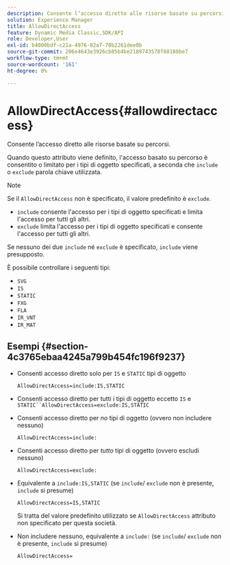 ```yaml
---
description: Consente l’accesso diretto alle risorse basate su percorsi.
solution: Experience Manager
title: AllowDirectAccess
feature: Dynamic Media Classic,SDK/API
role: Developer,User
exl-id: b4000bdf-c21a-4976-82a7-70b2261dee0b
source-git-commit: 206e4643e3926cb85b4be2189743578f88180be7
workflow-type: tm+mt
source-wordcount: '161'
ht-degree: 0%

---
```


# AllowDirectAccess{#allowdirectaccess}

Consente l’accesso diretto alle risorse basate su percorsi.

Quando questo attributo viene definito, l&#39;accesso basato su percorso è consentito o limitato per i tipi di oggetto specificati, a seconda che `include` o `exclude` parola chiave utilizzata.

>[!NOTE]
>
>Se il `AllowDirectAccess` non è specificato, il valore predefinito è `exclude`.

* `include` consente l&#39;accesso per i tipi di oggetto specificati e limita l&#39;accesso per tutti gli altri.
* `exclude` limita l&#39;accesso per i tipi di oggetto specificati e consente l&#39;accesso per tutti gli altri.

Se nessuno dei due `include` né `exclude` è specificato, `include` viene presupposto.

È possibile controllare i seguenti tipi:

* `SVG`
* `IS`
* `STATIC`
* `FXG`
* `FLA`
* `IR_VNT`
* `IR_MAT`

## Esempi {#section-4c3765ebaa4245a799b454fc196f9237}

* Consenti accesso diretto solo per `IS` e `STATIC` tipi di oggetto

   `AllowDirectAccess=include:IS,STATIC`

* Consenti accesso diretto per tutti i tipi di oggetto eccetto `IS` e `STATIC``AllowDirectAccess=exclude:IS,STATIC`

* Consenti accesso diretto per *no* tipi di oggetto (ovvero non includere nessuno)

   `AllowDirectAccess=include:`

* Consenti accesso diretto per *tutto* tipi di oggetto (ovvero escludi nessuno)

   `AllowDirectAccess=exclude:`

* Equivalente a `include:IS,STATIC` (se `include`/ `exclude` non è presente, `include` si presume)

   `AllowDirectAccess=IS,STATIC`

   Si tratta del valore predefinito utilizzato se `AllowDirectAccess` attributo non specificato per questa società.

* Non includere nessuno, equivalente a `include:` (se `include`/ `exclude` non è presente, `include` si presume)

   `AllowDirectAccess=`
